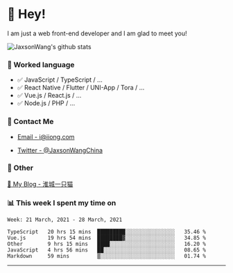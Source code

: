 # 👋 Hey!

I am just a web front-end developer and I am glad to meet you!

![JaxsonWang's github stats](https://github-readme-stats.vercel.app/api?username=JaxsonWang&&show_icons=true&&title_color=1abc9c&&icon_color=1abc9c)


### 📝 Worked language

- ✅ JavaScript / TypeScript / ...
- ✅ React Native / Flutter / UNI-App / Tora / ...
- ✅ Vue.js / React.js / ...
- ✅ Node.js / PHP / ...

### 📮 Contact Me

- [Email - i@iiong.com](mailto:i@iiong.com)

- [Twitter - @JaxsonWangChina](https://twitter.com/JaxsonWangChina)

### 🤪 Other

[📌 My Blog - 淮城一只猫](https://iiong.com)

### 📊 This week I spent my time on

<!--START_SECTION:waka-->
```text
Week: 21 March, 2021 - 28 March, 2021

TypeScript   20 hrs 15 mins  █████████░░░░░░░░░░░░░░░░   35.46 % 
Vue.js       19 hrs 54 mins  ████████▓░░░░░░░░░░░░░░░░   34.85 % 
Other        9 hrs 15 mins   ████░░░░░░░░░░░░░░░░░░░░░   16.20 % 
JavaScript   4 hrs 56 mins   ██░░░░░░░░░░░░░░░░░░░░░░░   08.65 % 
Markdown     59 mins         ▒░░░░░░░░░░░░░░░░░░░░░░░░   01.74 % 
```
<!--END_SECTION:waka-->

---
